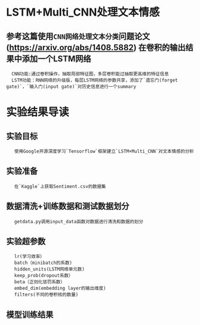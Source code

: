 LSTM+Multi_CNN处理文本情感
========================
  参考这篇使用`CNN网络处理文本分类`问题论文(https://arxiv.org/abs/1408.5882) 在卷积的输出结果中添加一个LSTM网络
  ------------
      CNN功能:通过卷积操作，抽取局部特征图，多层卷积能过抽取更高维的特征信息
      LSTM功能：RNN网络的升级版，每层LSTM网络的参数共享，添加了`遗忘门(forget gate)`，`输入门(input gate)`对历史信息进行一个summary
 实验结果导读
 ============
   实验目标
   ------
       使用Google开源深度学习`Tensorflow`框架建立`LSTM+Multi_CNN`对文本情感的分析
   实验准备
   -------
       在`Kaggle`上获取Sentiment.csv的数据集
   数据清洗+训练数据和测试数据划分
   ------
       getdata.py调用input_data函数对数据进行清洗和数据的划分
   实验超参数
   ---------
       lr(学习效率）
       batch（minibatch的系数)
       hidden_units(LSTM网络单元数)
       keep_prob(dropout系数）
       beta（正则化惩罚系数）
       embed_dim(embedding layer的输出维度)
       filters(不同的卷积核的数量)
   模型训练结果
   -----------
   
   
       
       
 
      
  
